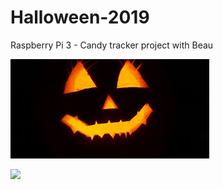 # Halloween-2019
Raspberry Pi 3 - Candy tracker project with Beau

![](file/download.jpg)

![](file/giphy.gif)


